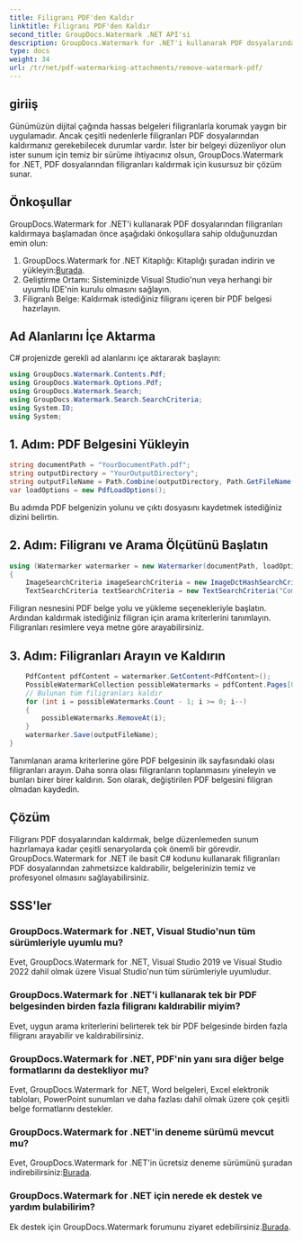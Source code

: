 ```yaml
---
title: Filigranı PDF'den Kaldır
linktitle: Filigranı PDF'den Kaldır
second_title: GroupDocs.Watermark .NET API'si
description: GroupDocs.Watermark for .NET'i kullanarak PDF dosyalarından filigranları nasıl kaldıracağınızı öğrenin. Profesyonel belge düzenleme için kolay adımlar.
type: docs
weight: 34
url: /tr/net/pdf-watermarking-attachments/remove-watermark-pdf/
---
```

## giriiş
Günümüzün dijital çağında hassas belgeleri filigranlarla korumak yaygın bir uygulamadır. Ancak çeşitli nedenlerle filigranları PDF dosyalarından kaldırmanız gerekebilecek durumlar vardır. İster bir belgeyi düzenliyor olun ister sunum için temiz bir sürüme ihtiyacınız olsun, GroupDocs.Watermark for .NET, PDF dosyalarından filigranları kaldırmak için kusursuz bir çözüm sunar.
## Önkoşullar
GroupDocs.Watermark for .NET'i kullanarak PDF dosyalarından filigranları kaldırmaya başlamadan önce aşağıdaki önkoşullara sahip olduğunuzdan emin olun:
1.  GroupDocs.Watermark for .NET Kitaplığı: Kitaplığı şuradan indirin ve yükleyin:[Burada](https://releases.groupdocs.com/Watermark/net/).
2. Geliştirme Ortamı: Sisteminizde Visual Studio'nun veya herhangi bir uyumlu IDE'nin kurulu olmasını sağlayın.
3. Filigranlı Belge: Kaldırmak istediğiniz filigranı içeren bir PDF belgesi hazırlayın.

## Ad Alanlarını İçe Aktarma
C# projenizde gerekli ad alanlarını içe aktararak başlayın:
```csharp
using GroupDocs.Watermark.Contents.Pdf;
using GroupDocs.Watermark.Options.Pdf;
using GroupDocs.Watermark.Search;
using GroupDocs.Watermark.Search.SearchCriteria;
using System.IO;
using System;
```
## 1. Adım: PDF Belgesini Yükleyin
```csharp
string documentPath = "YourDocumentPath.pdf";
string outputDirectory = "YourOutputDirectory";
string outputFileName = Path.Combine(outputDirectory, Path.GetFileName(documentPath));
var loadOptions = new PdfLoadOptions();
```
Bu adımda PDF belgenizin yolunu ve çıktı dosyasını kaydetmek istediğiniz dizini belirtin.
## 2. Adım: Filigranı ve Arama Ölçütünü Başlatın
```csharp
using (Watermarker watermarker = new Watermarker(documentPath, loadOptions))
{
    ImageSearchCriteria imageSearchCriteria = new ImageDctHashSearchCriteria(Constants.LogoPng);
    TextSearchCriteria textSearchCriteria = new TextSearchCriteria("Company Name");
```
Filigran nesnesini PDF belge yolu ve yükleme seçenekleriyle başlatın. Ardından kaldırmak istediğiniz filigran için arama kriterlerini tanımlayın. Filigranları resimlere veya metne göre arayabilirsiniz.
## 3. Adım: Filigranları Arayın ve Kaldırın
```csharp
    PdfContent pdfContent = watermarker.GetContent<PdfContent>();
    PossibleWatermarkCollection possibleWatermarks = pdfContent.Pages[0].Search(imageSearchCriteria.Or(textSearchCriteria));
    // Bulunan tüm filigranları kaldır
    for (int i = possibleWatermarks.Count - 1; i >= 0; i--)
    {
        possibleWatermarks.RemoveAt(i);
    }
    watermarker.Save(outputFileName);
}
```
Tanımlanan arama kriterlerine göre PDF belgesinin ilk sayfasındaki olası filigranları arayın. Daha sonra olası filigranların toplanmasını yineleyin ve bunları birer birer kaldırın. Son olarak, değiştirilen PDF belgesini filigran olmadan kaydedin.

## Çözüm
Filigranı PDF dosyalarından kaldırmak, belge düzenlemeden sunum hazırlamaya kadar çeşitli senaryolarda çok önemli bir görevdir. GroupDocs.Watermark for .NET ile basit C# kodunu kullanarak filigranları PDF dosyalarından zahmetsizce kaldırabilir, belgelerinizin temiz ve profesyonel olmasını sağlayabilirsiniz.
## SSS'ler
### GroupDocs.Watermark for .NET, Visual Studio'nun tüm sürümleriyle uyumlu mu?
Evet, GroupDocs.Watermark for .NET, Visual Studio 2019 ve Visual Studio 2022 dahil olmak üzere Visual Studio'nun tüm sürümleriyle uyumludur.
### GroupDocs.Watermark for .NET'i kullanarak tek bir PDF belgesinden birden fazla filigranı kaldırabilir miyim?
Evet, uygun arama kriterlerini belirterek tek bir PDF belgesinde birden fazla filigranı arayabilir ve kaldırabilirsiniz.
### GroupDocs.Watermark for .NET, PDF'nin yanı sıra diğer belge formatlarını da destekliyor mu?
Evet, GroupDocs.Watermark for .NET, Word belgeleri, Excel elektronik tabloları, PowerPoint sunumları ve daha fazlası dahil olmak üzere çok çeşitli belge formatlarını destekler.
### GroupDocs.Watermark for .NET'in deneme sürümü mevcut mu?
 Evet, GroupDocs.Watermark for .NET'in ücretsiz deneme sürümünü şuradan indirebilirsiniz:[Burada](https://releases.groupdocs.com/).
### GroupDocs.Watermark for .NET için nerede ek destek ve yardım bulabilirim?
 Ek destek için GroupDocs.Watermark forumunu ziyaret edebilirsiniz.[Burada](https://forum.groupdocs.com/c/watermark/19).